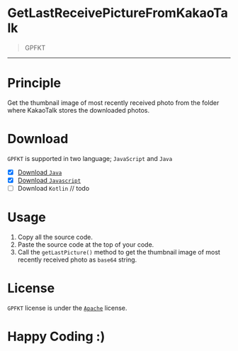 # GetLastReceivePictureFromKakaoTalk
> GPFKT

-----

# Principle
Get the thumbnail image of most recently received photo from the folder where KakaoTalk stores the downloaded photos.

# Download
`GPFKT` is supported in two language; `JavaScript` and `Java`
- [x] [Download `Java`](https://github.com/sungbin5304/GetLastReceivePictureFromKakaoTalk/blob/master/PicturePathManager.java)
- [x] [Download `Javascript`](https://github.com/sungbin5304/GetLastReceivePictureFromKakaoTalk/blob/master/PicturePathManager.js)
- [ ] Download `Kotlin` // todo

# Usage
1. Copy all the source code.
2. Paste the source code at the top of your code.
3. Call the `getLastPicture()` method to get the thumbnail image of most recently received photo as `base64` string.

# License
`GPFKT` license is under the [`Apache`](https://github.com/KakaoTalkBotOrganization/GetLastReceivePictureFromKakaoTalk/blob/master/LICENSE) license.

# Happy Coding :)
